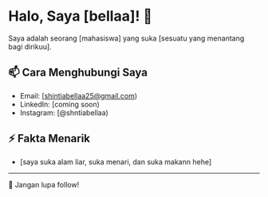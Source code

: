 # Halo, Saya [bellaa]! 👋

Saya adalah seorang [mahasiswa] yang suka [sesuatu yang menantang bagi dirikuu].

## 📫 Cara Menghubungi Saya
- Email: [shintiabellaa25@gmail.com)
- LinkedIn: [coming soon)
- Instagram: [@shntiabellaa)

## ⚡ Fakta Menarik
- [saya suka alam liar, suka menari, dan suka makann hehe]

---

🚀 Jangan lupa follow!


